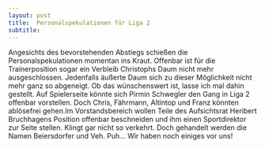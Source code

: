 ```yaml
---
layout: post
title:  Personalspekulationen für Liga 2
subtitle:  
---
```


Angesichts des bevorstehenden Abstiegs schießen die Personalspekulationen momentan ins Kraut. Offenbar ist für die Trainerposition sogar ein Verbleib Christophs Daum nicht mehr ausgeschlossen. Jedenfalls äußerte Daum sich zu dieser Möglichkeit nicht mehr ganz so abgeneigt. Ob das wünschenswert ist, lasse ich mal dahin gestellt. Auf Spielerseite könnte sich Pirmin Schwegler den Gang in Liga 2 offenbar vorstellen. Doch Chris, Fährmann, Altintop und Franz könnten ablösefrei gehen.Im Vorstandsbereich wollen Teile des Aufsichtsrat Heribert Bruchhagens Position offenbar beschneiden und ihm einen Sportdirektor zur Seite stellen. Klingt gar nicht so verkehrt. Doch gehandelt werden die Namen Beiersdorfer und Veh. Puh... Wir haben noch einiges vor uns!


